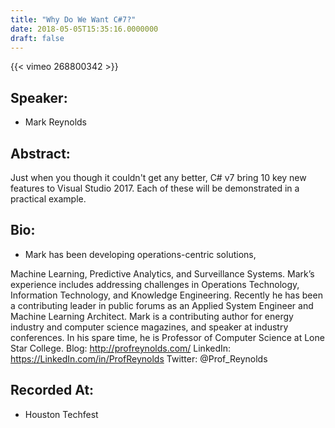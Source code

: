 ```yaml
---
title: "Why Do We Want C#7?"
date: 2018-05-05T15:35:16.0000000
draft: false
---
```


{{< vimeo 268800342 >}}

## Speaker:

 - Mark Reynolds

## Abstract:

<p>Just when you though it couldn't get any better, C# v7 bring 10 key new features to Visual Studio 2017. Each of these will be demonstrated in a practical example.</p>

## Bio:

 - <p>Mark has been developing operations-centric solutions,
Machine Learning, Predictive Analytics, and
Surveillance Systems. Mark’s experience includes
addressing challenges in Operations Technology,
Information Technology, and Knowledge Engineering.
Recently he has been a contributing leader in public
forums as an Applied System Engineer and Machine
Learning Architect. Mark is a contributing author for
energy industry and computer science magazines, and
speaker at industry conferences. In his spare time, he is
Professor of Computer Science at Lone Star College. Blog: http://profreynolds.com/ 
LinkedIn: https://LinkedIn.com/in/ProfReynolds
Twitter: @Prof_Reynolds</p>

## Recorded At:

 - Houston Techfest

